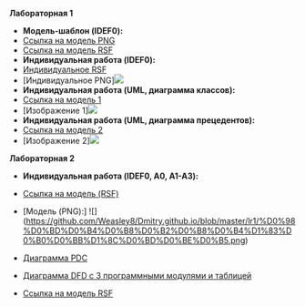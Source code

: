 **Лабораторная 1**
* **Модель-шаблон (IDEF0):**
* [Ссылка на модель PNG](https://github.com/Weasley8/Dmitry.github.io/blob/master/lr1/model.png)
* [Ссылка на модель RSF](https://github.com/Weasley8/Dmitry.github.io/blob/master/lr1/shablon.rsf)
* **Индивидуальная работа (IDEF0):**
* [Индивидуальное RSF](https://github.com/Weasley8/Dmitry.github.io/blob/master/lr1/%D0%B8%D0%BD%D0%B4%D0%B8%D0%B2%D0%B8%D0%B4%D1%83%D0%B0%D0%BB%D1%8C%D0%BD%D0%BE%D0%B5.rsf)
* [Индивидуальное PNG]![](https://github.com/Weasley8/Dmitry.github.io/blob/master/lr1/%D0%98%D0%BD%D0%B4%D0%B8%D0%B2%D0%B8%D0%B4%D1%83%D0%B0%D0%BB%D1%8C%D0%BD%D0%BE%D0%B5.png)
* **Индивидуальная работа (UML, диаграмма классов):**
* [Ссылка на модель 1](https://github.com/Weasley8/Dmitry.github.io/blob/master/lr1/%D0%98%D0%BD%D0%B4%D0%B8%D0%B2%D0%B8%D0%B4%D1%83%D0%B0%D0%BB%D1%8C%D0%BD%D0%BE%D0%B5%20UML)
* [Изображение 1]![](https://github.com/Weasley8/Dmitry.github.io/blob/master/lr1/%D0%98%D0%BD%D0%B4%D0%B8%D0%B2%D0%B8%D0%B4%D1%83%D0%B0%D0%BB%D1%8C%D0%BD%D0%BE%D0%B5%20UML.png)
* **Индивидуальная работа (UML, диаграмма прецедентов):**
* [Ссылка на модель 2](https://github.com/Weasley8/Dmitry.github.io/blob/master/lr1/%D0%98%D0%BD%D0%B4%D0%B8%D0%B2%D0%B8%D0%B4%D1%83%D0%B0%D0%BB%D1%8C%D0%BD%D0%BE%D0%B5%20UML%202)
* [Изображение 2]![](https://github.com/Weasley8/Dmitry.github.io/blob/master/lr1/%D0%98%D0%BD%D0%B4%D0%B8%D0%B2%D0%B8%D0%B4%D1%83%D0%B0%D0%BB%D1%8C%D0%BD%D0%BE%D0%B5%20UML%202.png)

**Лабораторная 2**
* **Индивидуальная работа (IDEF0, A0, A1-A3):**
* [Ссылка на модель (RSF)](https://github.com/Weasley8/Dmitry.github.io/blob/master/lr1/%D0%B8%D0%BD%D0%B4%D0%B8%D0%B2%D0%B8%D0%B4%D1%83%D0%B0%D0%BB%D1%8C%D0%BD%D0%BE%D0%B5.rsf)
* [Модель (PNG):] ![] (https://github.com/Weasley8/Dmitry.github.io/blob/master/lr1/%D0%98%D0%BD%D0%B4%D0%B8%D0%B2%D0%B8%D0%B4%D1%83%D0%B0%D0%BB%D1%8C%D0%BD%D0%BE%D0%B5.png)

* [Диаграмма PDC](https://github.com/Weasley8/Dmitry.github.io/blob/master/lr2/model2.png)
* [Диаграмма DFD с 3 программными модулями и таблицей](https://github.com/Weasley8/Dmitry.github.io/blob/master/lr2/model22.png)
* [Ссылка на модель RSF](https://github.com/Weasley8/Dmitry.github.io/blob/master/lr2/%D0%9B%D0%B0%D0%B1%D0%B0%202.rsf)
